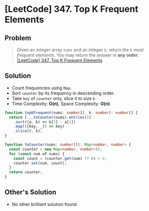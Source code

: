 # [LeetCode] 347. Top K Frequent Elements

## Problem

> Given an integer array `nums` and an integer `k`, return _the `k` most frequent elements_. You may return the answer in **any order**.
> [[LeetCode] 347. Top K Frequent Elements](https://leetcode.com/problems/top-k-frequent-elements/description/)

## Solution

- Count frequencies using `Map`.
- Sort `counter` by its frequency in descending order.
- Take `key` of `counter` only, slice it to size `k`.
- Time Complexity: **O(n)**, Space Complexity: **O(n)**

```typescript
function topKFrequent(nums: number[], k: number): number[] {
  return [...toCounter(nums).entries()]
    .sort((a, b) => b[1] - a[1])
    .map(([key, _]) => key)
    .slice(0, k);
}

function toCounter(nums: number[]): Map<number, number> {
  const counter = new Map<number, number>();
  for (const num of nums) {
    const count = (counter.get(num) ?? 0) + 1;
    counter.set(num, count);
  }
  return counter;
}
```

## Other's Solution

- No other brilliant solution found.
